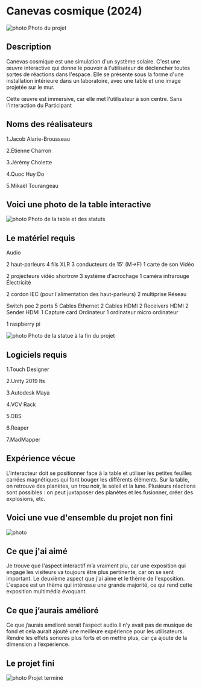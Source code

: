 # Canevas cosmique (2024)

![photo](images/Canevas_Cosmique.jpeg)
Photo du projet

## **Description**

Canevas cosmique est une simulation d'un système solaire. C'est une œuvre interactive qui donne le pouvoir à l'utilisateur de déclencher toutes sortes de réactions dans l'espace. Elle se présente sous la forme d'une installation intérieure dans un laboratoire, avec une table et une image projetée sur le mur.

Cette œuvre est immersive, car elle met l'utilisateur à son centre. Sans l'interaction du Participant

## **Noms des réalisateurs**
1.Jacob Alarie-Brousseau

2.Étienne Charron

3.Jérémy Cholette

4.Quoc Huy Do

5.Mikaël Tourangeau

## **Voici une photo de la table interactive**

![photo](images/Table_interactive_CC.jpeg)
Photo de la table et des statuts


## **Le matériel requis**

Audio

2 haut-parleurs
4 fils XLR 3 conducteurs de 15' (M->F)
1 carte de son
Vidéo

2 projecteurs vidéo shortrow
3 système d'acrochage
1 caméra infrarouge
Électricité

2 cordon IEC (pour l'alimentation des haut-parleurs)
2 multiprise
Réseau

Switch poe 2 ports
5 Cables Ethernet
2 Cables HDMI
2 Receivers HDMI
2 Sender HDMI
1 Capture card
Ordinateur
1 ordinateur
micro ordinateur

1 raspberry pi

![photo](images/statut.jpeg)
Photo de la statue à la fin du projet

## **Logiciels requis**

1.Touch Designer

2.Unity 2019 lts

3.Autodesk Maya

4.VCV Rack

5.OBS

6.Reaper

7.MadMapper


## **Expérience vécue**

L'interacteur doit se positionner face à la table et utiliser les petites feuilles carrées magnétiques qui font bouger les différents éléments. Sur la table, on retrouve des planètes, un trou noir, le soleil et la lune. Plusieurs réactions sont possibles : on peut juxtaposer des planètes et les fusionner, créer des explosions, etc.

## **Voici une vue d'ensemble du projet non fini**

![photo](images/vue_d'ensemble.jpeg)

## **Ce que j'ai aimé**
Je trouve que l'aspect interactif m’a vraiment plu, car une exposition qui engage les visiteurs va toujours être plus pertinente, car on se sent important. Le deuxième aspect que j'ai aime et le thème de l'exposition. L'espace est un thème qui intéresse une grande majorité, ce qui rend cette exposition multimédia évoquant.


## **Ce que j’aurais amélioré**
Ce que j’aurais amélioré serait l’aspect audio.Il n’y avait pas de musique de fond et cela aurait ajouté une meilleure expérience pour les utilisateurs. Rendre les effets sonores plus forts et on mettre plus, car ça ajoute de la dimension a l’expérience.

## **Le projet fini**
![photo](images/projet_fini.jpeg)
Projet terminé
